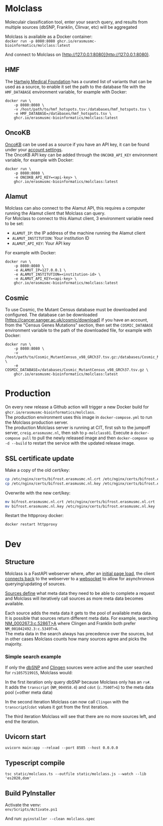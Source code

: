 # Molclass

Moleculair classification tool, enter your search query, and results from multiple sources (dbSNP, Franklin, Clinvar, etc) will be aggregated

Molclass is available as a Docker container:  
`docker run -p 8080:8080 ghcr.io/erasmusmc-bioinformatics/molclass:latest`  

And connect to Molclass on [http://127.0.0.1:8080](http://127.0.0.1:8080).

## HMF

The [Hartwig Medical Foundation](https://www.hartwigmedicalfoundation.nl/en/) has a curated list of variants that can be used as a source, to enable it set the path to the database file with the `HMF_DATABASE` environment variable, for example with Docker:  
```
docker run \
    -p 8080:8080 \
    -v /host/path/to/hmf_hotspots.tsv:/databases/hmf_hotspots.tsv \
    -e HMF_DATABASE=/databases/hmf_hotspots.tsv \
    ghcr.io/erasmusmc-bioinformatics/molclass:latest
```

## OncoKB

[OncoKB](https://www.oncokb.org) can be used as a source if you have an API key, it can be found under your [account settings](https://www.oncokb.org/account/settings).  
The OncoKB API key can be added through the `ONCOKB_API_KEY` environment variable, for example with Docker:  
```
docker run \
    -p 8080:8080 \
    -e ONCOKB_API_KEY=<api-key> \
    ghcr.io/erasmusmc-bioinformatics/molclass:latest
```
## Alamut

Molclass can also connect to the Alamut API, this requires a computer running the Alamut client that Molclass can query.  
For Molclass to connect to this Alamut client, 3 environment variable need to be set:  
- `ALAMUT_IP`: the IP address of the machine running the Alamut client
- `ALAMUT_INSTITUTION`: Your institution ID
- `ALAMUT_API_KEY`: Your API key

For example with Docker:  
```
docker run \
    -p 8080:8080 \
    -e ALAMUT_IP=127.0.0.1 \
    -e ALAMUT_INSTITUTION=<institution-id> \
    -e ALAMUT_API_KEY=<api-key> \
    ghcr.io/erasmusmc-bioinformatics/molclass:latest
```

## Cosmic

To use Cosmic, the Mutant Census database must be downloaded and configured.
The database can be downloaded [https://cancer.sanger.ac.uk/cosmic/download] if you have an account, from the "Census Genes Mutations" section, then set the `COSMIC_DATABASE` environment variable to the path of the downloaded file, for example with Docker: 
```
docker run \
    -p 8080:8080 \
    -v /host/path/to/Cosmic_MutantCensus_v98_GRCh37.tsv.gz:/databases/Cosmic_MutantCensus_v98_GRCh37.tsv.gz \
    -e COSMIC_DATABASE=/databases/Cosmic_MutantCensus_v98_GRCh37.tsv.gz \
    ghcr.io/erasmusmc-bioinformatics/molclass:latest
```

# Production

On every new release a Github action will trigger a new Docker build for `ghcr.io/erasmusmc-bioinformatics/molclass`.  
The production environment uses this image in `docker-compose.yml` to run the Molclass production server.  
The production Molclass server is running at CIT, first ssh to the jumpoff server, `creig.erasmusmc.nl`, then ssh to `p-molclass01`.
Execute a `docker-compose pull` to pull the newly released image and then `docker-compose up -d --build` to restart the service with the updated release image.

## SSL certificate update

Make a copy of the old cert/key:  
```bash
cp /etc/nginx/certs/bifrost.erasmusmc.nl.crt /etc/nginx/certs/bifrost.erasmusmc.nl.crt.2023.old
cp /etc/nginx/certs/bifrost.erasmusmc.nl.key /etc/nginx/certs/bifrost.erasmusmc.nl.key.2023.old
```

Overwrite with the new cert/key:  
```bash
mv bifrost.erasmusmc.nl.crt /etc/nginx/certs/bifrost.erasmusmc.nl.crt
mv bifrost.erasmusmc.nl.key /etc/nginx/certs/bifrost.erasmusmc.nl.key
```

Restart the httpproxy docker:  
```bash
docker restart httpproxy
```

# Dev

## Structure

Molclass is a FastAPI webserver where, after an [initial page load](https://github.com/ErasmusMC-Bioinformatics/molclass/blob/a720b52c56ea0ac707ac9e3ea0eda34134e5f6dd/router.py#L33), the client [connects back](https://github.com/ErasmusMC-Bioinformatics/molclass/blob/a720b52c56ea0ac707ac9e3ea0eda34134e5f6dd/static/molclass.ts#L6) to the webserver to a [websocket](https://github.com/ErasmusMC-Bioinformatics/molclass/blob/a720b52c56ea0ac707ac9e3ea0eda34134e5f6dd/router.py#L129) to allow for asynchronous querying/updating of sources.  

[Sources define](https://github.com/ErasmusMC-Bioinformatics/molclass/blob/a720b52c56ea0ac707ac9e3ea0eda34134e5f6dd/sources/source_result.py#L64) what meta data they need to be able to complete a request and Molclass will iteratively call sources as more meta data becomes available.  

Each source adds the meta data it gets to the pool of available meta data.  
It is possible that sources return different meta data.
For example, searching [NM_000267.3:c.5286T>A](http://molclass.erasmusmc.nl/search?search=NM_000267.3%3Ac.5286T%3EA) where Clingen and Franklin both prefer `NM_001042492.3:c.5349T>A`.  
The meta data in the search always has precedence over the sources, but in other cases Molclass counts how many sources agree and picks the majority.
### Simple search example
If only the [dbSNP](https://github.com/ErasmusMC-Bioinformatics/molclass/blob/a720b52c56ea0ac707ac9e3ea0eda34134e5f6dd/sources/dbsnp.py#L45) and [Clingen](https://github.com/ErasmusMC-Bioinformatics/molclass/blob/a720b52c56ea0ac707ac9e3ea0eda34134e5f6dd/sources/clingen.py#L13C10-L13C10) sources were active and the user searched for `rs1057519915`, Molclass would:  

In the first iteration only query dbSNP because Molclass only has an `rs#`.  
It adds the `transcript` (`NM_004958.4`) and `cdot` (`c.7500T>G`) to the meta data pool (+other meta data)

In the second iteration Molclass can now call `Clingen` with the `transcript`/`cdot` values it got from the first iteration.

The third iteration Molclass will see that there are no more sources left, and end the iteration.

## Uvicorn start

`uvicorn main:app --reload --port 8585 --host 0.0.0.0`

## Typescript compile

`tsc static/molclass.ts --outfile static/molclass.js --watch --lib 'es2020,dom'`

## Build PyInstaller

Activate the venv:  
`env/Scripts/Activate.ps1`

And run: 
`pyinstaller --clean molclass.spec`